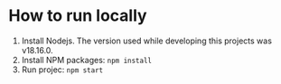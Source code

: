 # How to run locally

1. Install Nodejs. The version used while developing this projects was v18.16.0.
2. Install NPM packages: `npm install`
3. Run projec: `npm start`
